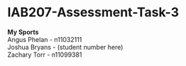 # IAB207-Assessment-Task-3
**My Sports**  
Angus Phelan - n11032111  
Joshua Bryans - (student number here)  
Zachary Torr - n11099381
